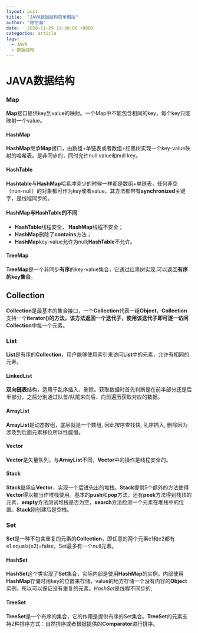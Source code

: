 ```yaml
---
layout: post
title:  "JAVA数据结构简单概括"
author: "陈宇瀚"
date:   2020-11-29 19:30:00 +0800
categories: article
tags:
  - JAVA 
  - 数据结构
---
```

# JAVA数据结构
### Map
**Map**接口提供key到value的映射。一个Map中不能包含相同的key，每个key只能映射一个value。
#### HashMap
**HashMap**继承**Map**接口，由数组+单链表或者数组+红黑树实现一个key-value映射的哈希表。是非同步的，同时允许null value和null key。 

#### HashTable
**Hashtable**与**HashMap**哈希冲突少的时候一样都是数组+单链表，任何非空（non-null）的对象都可作为key或者value，其方法都带有**synchronized**关键字，是线程同步的。
#### HashMap与HashTable的不同
- **HashTable**线程安全， **HashMap**线程不安全；
- **HashMap**删除了**contains**方法；
- **HashMap**key-value允许为null;**HashTable**不允许。
#### TreeMap
**TreeMap**是一个非同步**有序**的key-value集合，它通过红黑树实现,可以返回**有序的key集合**。
## Collection
**Collection**是最基本的集合接口，一个**Collection**代表一组**Object**，**Collection**支持一个**iterator()**的方法，该方法返回一个迭代子，使用该迭代子即可逐一访问**Collection**中每一个元素。
### List
**List**是有序的**Collection**，用户能够使用索引来访问**List**中的元素，允许有相同的元素。
#### LinkedList
**双向链表**结构，适用于乱序插入、删除。获取数据时首先判断是在前半部分还是后半部分，之后分别通过队首/队尾来向后、向前遍历获取对应的数据。
#### ArrayList
**ArrayList**是动态数组，底层就是一个数组, 因此按序查找快, 乱序插入, 删除因为涉及到后面元素移位所以性能慢。
#### Vector
**Vector**是矢量队列，与**ArrayList**不同，**Vector**中的操作是线程安全的。
#### Stack
**Stack**继承自**Vector**，实现一个后进先出的堆栈。**Stack**提供5个额外的方法使得**Vector**得以被当作堆栈使用。基本的**push**和**pop**方法，还有**peek**方法得到栈顶的元素，**empty**方法测试堆栈是否为空，**search**方法检测一个元素在堆栈中的位置。**Stack**刚创建后是空栈。
### Set
**Set**是一种不包含重复的元素的**Collection**，即任意的两个元素e1和e2都有e1.equals(e2)=false，Set最多有一个null元素。
#### HashSet
**HashSet**这个类实现了**Set**集合，实际内部是使用**HashMap**的实例。内部使用**HashMap**存储时用key的位置来存储，value的地方存储一个没有内容的**Object**实例，所以可以保证没有重复的元素。*HashSet*是线程不同步的;
#### TreeSet
**TreeSet**是一个有序的集合，它的作用是提供有序的Set集合。**TreeSet**的元素支持2种排序方式：自然排序或者根据提供的**Comparator**进行排序。
